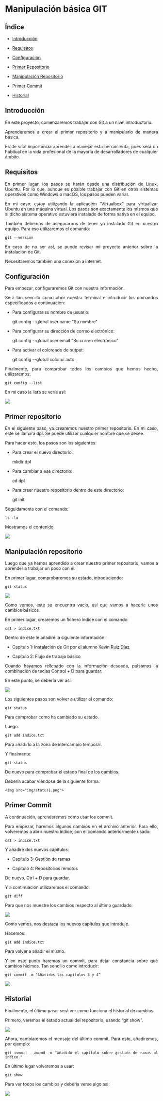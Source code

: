 # Manipulación básica GIT

## Índice
* [Introducción](#introducción)  
<a name="introducción"/>

* [Requisitos](#requisitos)  
<a name="requisitos"/>

* [Configuración](#configuración)  
<a name="configuración"/>

* [Primer Repositorio](#primer-repositorio)  
<a name="primer-repositorio"/>

* [Manipulación Repositorio](#manipulación-repositorio)  
<a name="manipulación-repositorio"/>

* [Primer Commit](#primer-commit)  
<a name="primer-commit"/>

* [Historial](#historial)  
<a name="historial"/>

<div align="justify">

  ## Introducción
  En este proyecto, comenzaremos trabajar con Git a un nivel introductorio.
  
  Aprenderemos a crear el primer repositorio y a manipularlo de manera básica.
  
  Es de vital importancia aprender a manejar esta herramienta, pues será un habitual en la vida profesional de la mayoría de desarrolladores de cualquier ámbito.
  
  ## Requisitos
  En primer lugar, los pasos se harán desde una distribución de Linux, Ubuntu. Por lo que, aunque es posible trabajar con Git en otros sistemas operativos como Windows o macOS, los pasos pueden variar.
  
  En mi caso, estoy utilizando la aplicación “Virtualbox” para virtualizar Ubuntu en una máquina virtual. Los pasos son exactamente los mismos que si dicho sistema operativo estuviera instalado de forma nativa en el equipo.
  
  También debemos de asegurarnos de tener ya instalado Git en nuestro equipo. Para eso utilizaremos el comando:
  
    git --version
  
  En caso de no ser así, se puede revisar mi proyecto anterior sobre la instalación de Git.
  
  Necesitaremos también una conexión a internet.
  
  ## Configuración
  Para empezar, configuraremos Git con nuestra información. 
  
  Será tan sencillo como abrir nuestra terminal e introducir los comandos especificados a continuación: 
  
  * Para configurar su nombre de usuario:
  
    git config --global user.name "Su nombre"
  
  * Para configurar su dirección de correo electrónico:
  
    git config --global user.email "Su correo electrónico"
  
  * Para activar el coloreado de output:
  
    git config --global color.ui auto
  
  Finalmente, para comprobar todos los cambios que hemos hecho, utilizaremos: 
  
    git config --list
  
  En mi caso la lista se vería así:
  
  <img src="img/config.png"> 
  
  ## Primer repositorio
  En el siguiente paso, ya crearemos nuestro primer repositorio. En mi caso, este se llamará dpl. Se puede utilizar cualquier nombre que se desee.
  
  Para hacer esto, los pasos son los siguientes:
  
  * Para crear el nuevo directorio:
  
    mkdir dpl
  
  * Para cambiar a ese directorio:
  
    cd dpl
  
  * Para crear nuestro repositorio dentro de este directorio:
  
    git init
  
  Seguidamente con el comando:
  
    ls -la
  
  Mostramos el contenido.
  
  <img src="img/init.png">
  
  ## Manipulación repositorio
  Luego que ya hemos aprendido a crear nuestro primer repositorio, vamos a aprender a trabajar un poco con él.
  
  En primer lugar, comprobaremos su estado, introduciendo:
  
    git status
  
  <img src="img/status0.png">
  
  Como vemos, este se encuentra vacío, así que vamos a hacerle unos cambios básicos.
  
  En primer lugar, crearemos un fichero índice con el comando: 
  
    cat > índice.txt
  
  Dentro de este le añadiré la siguiente información:
  
  * Capítulo 1: Instalación de Git por el alumno Kevin Ruiz Díaz
  
  * Capítulo 2: Flujo de trabajo básico
  
  Cuando hayamos rellenado con la información deseada, pulsamos la combinación de teclas Control + D para guardar.
  
  En este punto, se debería ver así:
  
  <img src="img/cat.png">
  
  Los siguientes pasos son volver a utilizar el comando:
  
    git status
  
  Para comprobar como ha cambiado su estado. 
  
  Luego: 
  
    git add índice.txt
  
  Para añadirlo a la zona de intercambio temporal.
  
  Y finalmente: 
  
    git status
  
  De nuevo para comprobar el estado final de los cambios.  
  
  Debería acabar viéndose de la siguiente forma: 
  
    <img src="img/status1.png">
  
  ## Primer Commit
  A continuación, aprenderemos como usar los commit.
  
  Para empezar, haremos algunos cambios en el archivo anterior. Para ello, volveremos a abrir nuestro índice, con el comando anteriormente usado: 
  
    cat > índice.txt
  
  Y añadiré dos nuevos capítulos:
  
  * Capítulo 3: Gestión de ramas
  
  * Capítulo 4: Repositorios remotos
  
  De nuevo, Ctrl + D para guardar.
  
  Y a continuación utilizaremos el comando:
  
    git diff
  
  Para que nos muestre los cambios respecto al último guardado:
  
  <img src="img/diff.png">
  
  Como vemos, nos destaca los nuevos capítulos que introduje.
  
  Hacemos: 
  
    git add indice.txt
  
  Para volver a añadir el mismo. 
  
  Y en este punto haremos un commit, para dejar constancia sobre qué cambios hicimos. Tan sencillo como introducir:
  
    git commit -m "Añadidos los capitulos 3 y 4”
  
  <img src="img/commit.png">
  
  ## Historial
  Finalmente, el último paso, será ver como funciona el historial de cambios.
  
  Primero, veremos el estado actual del repositorio, usando “git show”.
  
  <img src="img/show1.png">
  
  Ahora, cambiaremos el mensaje del último commit. Para esto, añadiremos, por ejemplo:
  
    git commit --amend -m "Añadido el capítulo sobre gestión de ramas al índice."
  
  En último lugar volveremos a usar: 
  
    git show
  
  Para ver todos los cambios y debería verse algo así:
  
  <img src="img/show2.png">
</div>
